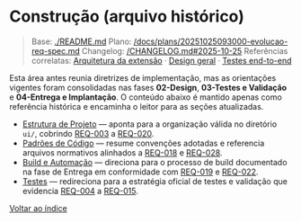 <!-- req/03-implementacao/README.md -->
# Construção (arquivo histórico)

> Base: [./README.md](./README.md)
> Plano: [/docs/plans/20251025093000-evolucao-req-spec.md](/docs/plans/20251025093000-evolucao-req-spec.md)
> Changelog: [/CHANGELOG.md#2025-10-25](/CHANGELOG.md#2025-10-25)
> Referências correlatas: [Arquitetura da extensão](/req/01-arquitetura/arquitetura-da-extensao-spec.md) · [Design geral](/req/02-design/design-geral-spec.md) · [Testes end-to-end](/req/04-testes-e-validacao/testes-end-to-end-spec.md)

Esta área antes reunia diretrizes de implementação, mas as orientações vigentes foram consolidadas nas fases **02-Design**, **03-Testes e Validação** e **04-Entrega e Implantação**. O conteúdo abaixo é mantido apenas como referência histórica e encaminha o leitor para as seções atualizadas.

- [Estrutura de Projeto](estrutura-de-projeto-spec.md) — aponta para a organização válida no diretório `ui/`, cobrindo [REQ-003](../02-planejamento/requisitos-spec.md#req-003) a [REQ-020](../02-planejamento/requisitos-spec.md#req-020).
- [Padrões de Código](padroes-de-codigo-spec.md) — resume convenções adotadas e referencia arquivos normativos alinhados a [REQ-018](../02-planejamento/requisitos-spec.md#req-018) e [REQ-028](../02-planejamento/requisitos-spec.md#req-028).
- [Build e Automação](build-e-automacao-spec.md) — direciona para o processo de build documentado na fase de Entrega em conformidade com [REQ-019](../02-planejamento/requisitos-spec.md#req-019) e [REQ-022](../02-planejamento/requisitos-spec.md#req-022).
- [Testes](testes-spec.md) — redireciona para a estratégia oficial de testes e validação que evidencia [REQ-004](../02-planejamento/requisitos-spec.md#req-004) a [REQ-015](../02-planejamento/requisitos-spec.md#req-015).

[Voltar ao índice](../README-spec.md)
